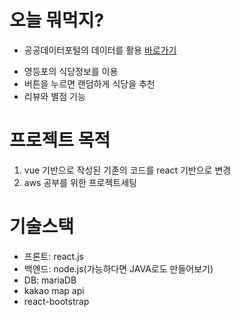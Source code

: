 오늘 뭐먹지?
============
+ 공공데이터포털의 데이터를 활용
[바로가기][googlelink]

[googlelink]: https://www.data.go.kr/data/15076742/fileData.do "Go google"
+ 영등포의 식당정보를 이용
+ 버튼을 누르면 랜덤하게 식당을 추천
+ 리뷰와 별점 기능

프로젝트 목적
============
1. vue 기반으로 작성된 기존의 코드를 react 기반으로 변경
2. aws 공부를 위한 프로젝트세팅

기술스택
====
+ 프론트: react.js
+ 백엔드: node.js(가능하다면 JAVA로도 만들어보기)
+ DB: mariaDB
+ kakao map api
+ react-bootstrap

